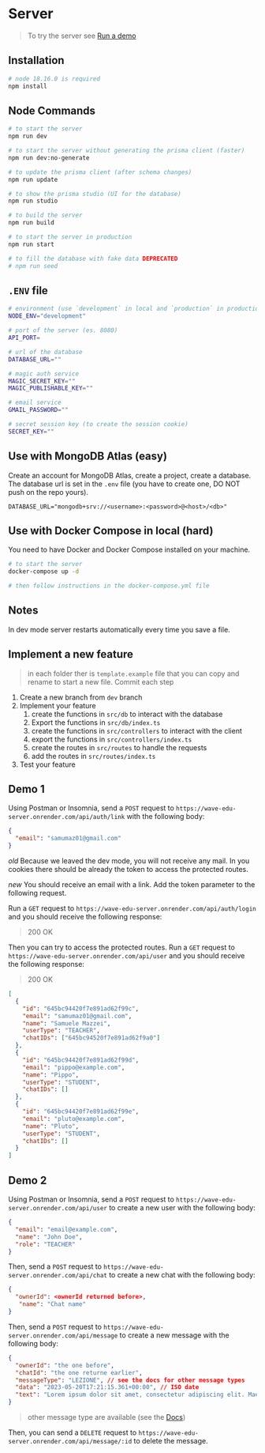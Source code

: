 # Server

> To try the server see [Run a demo](#run-a-demo)

## Installation

```bash
# node 18.16.0 is required
npm install
```

## Node Commands

```bash
# to start the server
npm run dev

# to start the server without generating the prisma client (faster)
npm run dev:no-generate

# to update the prisma client (after schema changes)
npm run update

# to show the prisma studio (UI for the database)
npm run studio

# to build the server
npm run build

# to start the server in production
npm run start

# to fill the database with fake data DEPRECATED
# npm run seed
```

## `.ENV` file

```bash
# environment (use `development` in local and `production` in production)
NODE_ENV="development"

# port of the server (es. 8080)
API_PORT=

# url of the database
DATABASE_URL=""

# magic auth service
MAGIC_SECRET_KEY=""
MAGIC_PUBLISHABLE_KEY=""

# email service
GMAIL_PASSWORD=""

# secret session key (to create the session cookie)
SECRET_KEY=""
```

## Use with MongoDB Atlas (easy)

Create an account for MongoDB Atlas, create a project, create a database.
The database url is set in the `.env` file (you have to create one, DO NOT push on the repo yours).

```env
DATABASE_URL="mongodb+srv://<username>:<password>@<host>/<db>"
```

## Use with Docker Compose in local (hard)

You need to have Docker and Docker Compose installed on your machine.

```bash
# to start the server
docker-compose up -d

# then follow instructions in the docker-compose.yml file
```

## Notes

In dev mode server restarts automatically every time you save a file.

## Implement a new feature

> in each folder ther is `template.example` file that you can copy and rename to start a new file.
> Commit each step

1. Create a new branch from `dev` branch
2. Implement your feature
   1. create the functions in `src/db` to interact with the database
   2. Export the functions in `src/db/index.ts`
   3. create the functions in `src/controllers` to interact with the client
   4. export the functions in `src/controllers/index.ts`
   5. create the routes in `src/routes` to handle the requests
   6. add the routes in `src/routes/index.ts`
3. Test your feature

## Demo 1

Using Postman or Insomnia, send a `POST` request to `https://wave-edu-server.onrender.com/api/auth/link` with the following body:

```json
{
  "email": "samumaz01@gmail.com"
}
```

_old_
Because we leaved the dev mode, you will not receive any mail. In you cookies there should be already the token to access the protected routes.

_new_
You should receive an email with a link. Add the token parameter to the following request.

Run a `GET` request to `https://wave-edu-server.onrender.com/api/auth/login` and you should receive the following response:

> 200 OK

Then you can try to access the protected routes. Run a `GET` request to `https://wave-edu-server.onrender.com/api/user` and you should receive the following response:

> 200 OK

```json
[
  {
    "id": "645bc94420f7e891ad62f99c",
    "email": "samumaz01@gmail.com",
    "name": "Samuele Mazzei",
    "userType": "TEACHER",
    "chatIDs": ["645bc94520f7e891ad62f9a0"]
  },
  {
    "id": "645bc94420f7e891ad62f99d",
    "email": "pippo@example.com",
    "name": "Pippo",
    "userType": "STUDENT",
    "chatIDs": []
  },
  {
    "id": "645bc94420f7e891ad62f99e",
    "email": "pluto@example.com",
    "name": "Pluto",
    "userType": "STUDENT",
    "chatIDs": []
  }
]
```

## Demo 2

Using Postman or Insomnia, send a `POST` request to `https://wave-edu-server.onrender.com/api/user` to create a new user with the following body:

```json
{
  "email": "email@example.com",
  "name": "John Doe",
  "role": "TEACHER"
}
```

Then, send a `POST` request to `https://wave-edu-server.onrender.com/api/chat` to create a new chat with the following body:

```json
{
  "ownerId": <ownerId returned before>,
   "name": "Chat name"
}
```

Then, send a `POST` request to `https://wave-edu-server.onrender.com/api/message` to create a new message with the following body:

```json
{
  "ownerId": "the one before",
  "chatId": "the one returne earlier",
  "messageType": "LEZIONE", // see the docs for other message types
  "data": "2023-05-20T17:21:15.361+00:00", // ISO date
  "text": "Lorem ipsum dolor sit amet, consectetur adipiscing elit. Maecenas quis diam euismod, feugiat dolor sit amet, ultricies leo."
}
```

> other message type are available (see the [Docs](../server/src/docs/message.md))

Then, you can send a `DELETE` request to `https://wave-edu-server.onrender.com/api/message/:id` to delete the message.
